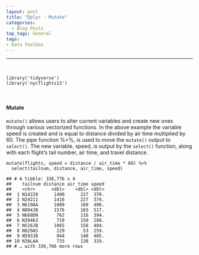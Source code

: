 ```yaml
---
layout: post
title: "Dplyr - Mutate"
categories:
  - Blog Posts
top_tags: General
tags:
- Data Toolbox
---
```


<hr>

<br>

    library('tidyverse')
    library('nycflights13')

<br>

#### Mutate

`mutate()` allows users to alter current variables and create new ones
through various vectorized functions. In the above example the variable
speed is created and is equal to distance divided by air time multiplied
by 60. The pipe function %&gt;%, is used to move the `mutate()` output
to `select()`. The new variable, speed, is output by the `select()`
function, along with each flight’s tail number, air time, and travel
distance.

    mutate(flights, speed = distance / air_time * 60) %>%
      select(tailnum, distance, air_time, speed)

    ## # A tibble: 336,776 x 4
    ##    tailnum distance air_time speed
    ##    <chr>      <dbl>    <dbl> <dbl>
    ##  1 N14228      1400      227  370.
    ##  2 N24211      1416      227  374.
    ##  3 N619AA      1089      160  408.
    ##  4 N804JB      1576      183  517.
    ##  5 N668DN       762      116  394.
    ##  6 N39463       719      150  288.
    ##  7 N516JB      1065      158  404.
    ##  8 N829AS       229       53  259.
    ##  9 N593JB       944      140  405.
    ## 10 N3ALAA       733      138  319.
    ## # … with 336,766 more rows

<br  />
